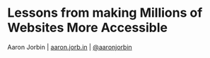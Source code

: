 # Lessons from making Millions of Websites More Accessible

Aaron Jorbin | <a href='http://aaron.jorb.in' title="My Website">aaron.jorb.in</a> | <a class='twitter' href='http://twitter.com/aaronjorbin' title="My Twitter Feed">@aaronjorbin</a>
